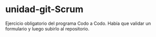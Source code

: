 # unidad-git-Scrum
Ejercicio obligatorio del programa Codo a Codo. Había que validar un formulario y luego subirlo al repositorio.
